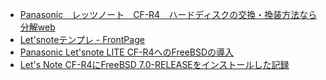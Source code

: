 * [Panasonic　レッツノート　CF-R4　ハードディスクの交換・換装方法なら分解web](http://bunkai.jp/note/panasonic/cf-r4.html)
* [Let'snoteテンプレ - FrontPage](http://letsnote.xrea.jp/?FrontPage)
* [Panasonic Let'snote LITE CF-R4へのFreeBSDの導入](http://www.imasy.or.jp/~ume/presentation/CBUG-20050625/)
* [Let's Note CF-R4にFreeBSD 7.0-RELEASEをインストールした記録](http://epa.scitec.kobe-u.ac.jp/~murashin/memo/CFR4F70installlog.html)
